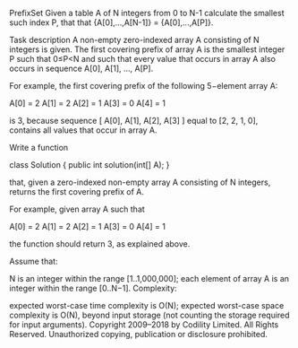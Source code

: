 PrefixSet
Given a table A of N integers from 0 to N-1 calculate the smallest such index P, that that {A[0],...,A[N-1]} = {A[0],...,A[P]}.

Task description
A non-empty zero-indexed array A consisting of N integers is given. The first covering prefix of array A is the smallest integer P such that 0≤P<N and such that every value that occurs in array A also occurs in sequence A[0], A[1], ..., A[P].

For example, the first covering prefix of the following 5−element array A:

  A[0] = 2
  A[1] = 2
  A[2] = 1
  A[3] = 0
  A[4] = 1
  
is 3, because sequence [ A[0], A[1], A[2], A[3] ] equal to [2, 2, 1, 0], contains all values that occur in array A.

Write a function

class Solution { public int solution(int[] A); }

that, given a zero-indexed non-empty array A consisting of N integers, returns the first covering prefix of A.

For example, given array A such that

  A[0] = 2
  A[1] = 2
  A[2] = 1
  A[3] = 0
  A[4] = 1
  
the function should return 3, as explained above.

Assume that:

N is an integer within the range [1..1,000,000];
each element of array A is an integer within the range [0..N−1].
Complexity:

expected worst-case time complexity is O(N);
expected worst-case space complexity is O(N), beyond input storage (not counting the storage required for input arguments).
Copyright 2009–2018 by Codility Limited. All Rights Reserved. Unauthorized copying, publication or disclosure prohibited.
